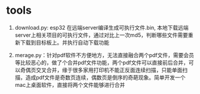 # tools
1. download.py: esp32 在远端server编译生成可执行文件.bin, 本地下载远端server上相关项目的可执行文件，通过对比上一次md5，判断哪些文件需要重新下载到目标板上。并执行自动下载功能

2. merage.py：针对pdf软件不方便地方，无法直接融合两个pdf文件，需要会员等比较恶心的，做了个合并pdf文件功能，两个pdf文件可以直接前后合并，可以奇偶页交叉合并，缘于很多家用打印机不能正反面连续扫描，只能单面扫描，造成pdf文件是奇数页连续，偶数页是倒序的奇葩现象。简单开发一个mac上桌面软件，直接将两个文件能够进行合并
